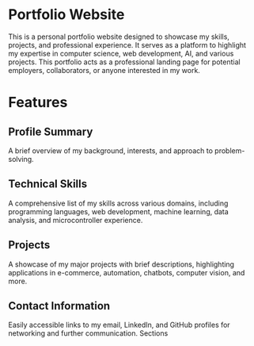 # Portfolio Website
This is a personal portfolio website designed to showcase my skills, projects, and professional experience. It serves as a platform to highlight my expertise in computer science, web development, AI, and various projects. This portfolio acts as a professional landing page for potential employers, collaborators, or anyone interested in my work.

# Features
## Profile Summary
A brief overview of my background, interests, and approach to problem-solving.
## Technical Skills
A comprehensive list of my skills across various domains, including programming languages, web development, machine learning, data analysis, and microcontroller experience.
## Projects
A showcase of my major projects with brief descriptions, highlighting applications in e-commerce, automation, chatbots, computer vision, and more.
## Contact Information
Easily accessible links to my email, LinkedIn, and GitHub profiles for networking and further communication.
Sections
